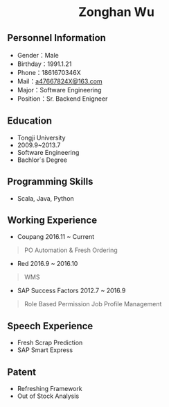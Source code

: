  <center>
     <h1>Zonghan Wu</h1>
 </center>

## Personnel Information 

* Gender：Male
* Birthday：1991.1.21  
* Phone：1861670346X 
* Mail：a47667824X@163.com    
* Major：Software Engineering 
* Position：Sr. Backend Enigneer

## Education
         
* Tongji University
* 2009.9~2013.7
* Software Engineering
* Bachlor`s Degree

## Programming Skills

* Scala, Java, Python

## Working Experience

* Coupang 2016.11 ~ Current
>PO Automation & Fresh Ordering

* Red 2016.9 ~ 2016.10
>WMS

* SAP Success Factors 2012.7 ~ 2016.9
>Role Based Permission
>Job Profile Management

## Speech Experience
* Fresh Scrap Prediction
* SAP Smart Express

## Patent
* Refreshing Framework
* Out of Stock Analysis
